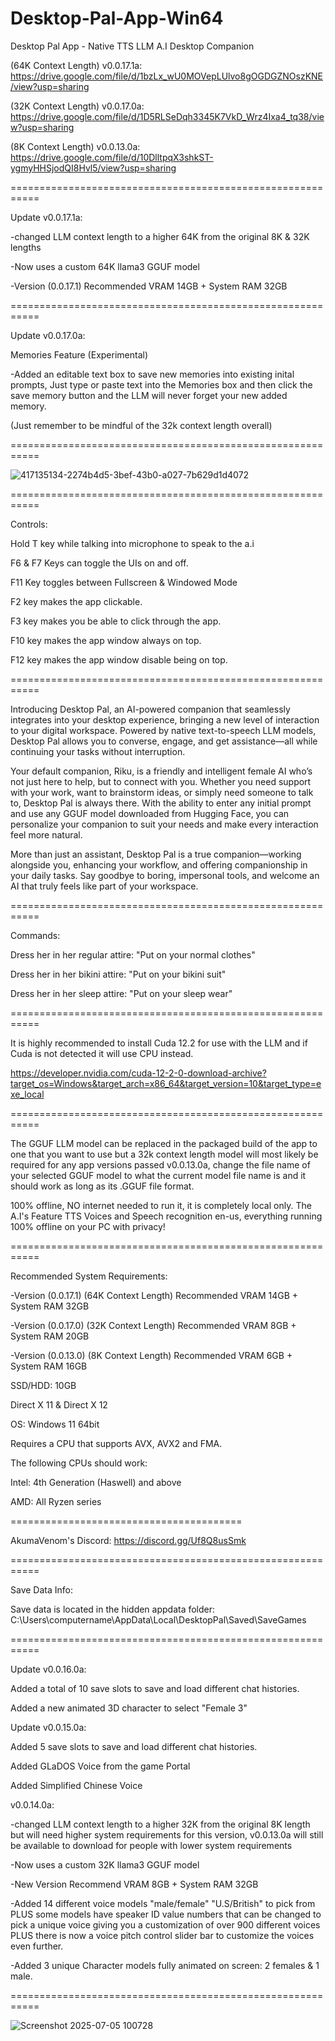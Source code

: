 # Desktop-Pal-App-Win64

Desktop Pal App - Native TTS LLM A.I Desktop Companion

(64K Context Length) v0.0.17.1a: https://drive.google.com/file/d/1bzLx_wU0MOVepLUlvo8gOGDGZNOszKNE/view?usp=sharing

(32K Context Length) v0.0.17.0a: https://drive.google.com/file/d/1D5RLSeDqh3345K7VkD_Wrz4Ixa4_tq38/view?usp=sharing

(8K Context Length) v0.0.13.0a: https://drive.google.com/file/d/10DlltpqX3shkST-ygmyHHSjodQI8Hvl5/view?usp=sharing

===========================================================

Update v0.0.17.1a:

-changed LLM context length to a higher 64K from the original 8K & 32K lengths

-Now uses a custom 64K llama3 GGUF model

-Version (0.0.17.1) Recommended VRAM 14GB + System RAM 32GB

===========================================================

Update v0.0.17.0a:

Memories Feature (Experimental)

-Added an editable text box to save new memories into existing inital prompts, Just type or paste text into the Memories box and then click the save memory button and the LLM will never forget your new added memory.

(Just remember to be mindful of the 32k context length overall)

===========================================================

![417135134-2274b4d5-3bef-43b0-a027-7b629d1d4072](https://github.com/user-attachments/assets/3f416172-306e-4ac2-b7fa-a96f9af0003f)

===========================================================

Controls:

Hold T key while talking into microphone to speak to the a.i

F6 & F7 Keys can toggle the UIs on and off.

F11 Key toggles between Fullscreen & Windowed Mode

F2 key makes the app clickable.

F3 key makes you be able to click through the app.

F10 key makes the app window always on top.

F12 key makes the app window disable being on top.

===========================================================

Introducing Desktop Pal, an AI-powered companion that seamlessly integrates into your desktop experience, bringing a new level of interaction to your digital workspace. Powered by native text-to-speech LLM models, Desktop Pal allows you to converse, engage, and get assistance—all while continuing your tasks without interruption.

Your default companion, Riku, is a friendly and intelligent female AI who’s not just here to help, but to connect with you. Whether you need support with your work, want to brainstorm ideas, or simply need someone to talk to, Desktop Pal is always there. With the ability to enter any initial prompt and use any GGUF model downloaded from Hugging Face, you can personalize your companion to suit your needs and make every interaction feel more natural.

More than just an assistant, Desktop Pal is a true companion—working alongside you, enhancing your workflow, and offering companionship in your daily tasks. Say goodbye to boring, impersonal tools, and welcome an AI that truly feels like part of your workspace.

===========================================================

Commands:

Dress her in her regular attire: "Put on your normal clothes"

Dress her in her bikini attire: "Put on your bikini suit"

Dress her in her sleep attire: "Put on your sleep wear"

===========================================================

It is highly recommended to install Cuda 12.2 for use with the LLM and if Cuda is not detected it will use CPU instead.

https://developer.nvidia.com/cuda-12-2-0-download-archive?target_os=Windows&target_arch=x86_64&target_version=10&target_type=exe_local

===========================================================

The GGUF LLM model can be replaced in the packaged build of the app to one that you want to use but a 32k context length model will most likely be required for any app versions passed v0.0.13.0a, change the file name of your selected GGUF model to what the current model file name is and it should work as long as its .GGUF file format.

100% offline, NO internet needed to run it, it is completely local only. The A.I's Feature TTS Voices and Speech recognition en-us, everything running 100% offline on your PC with privacy!

===========================================================

Recommended System Requirements:

-Version (0.0.17.1) (64K Context Length) Recommended VRAM 14GB + System RAM 32GB

-Version (0.0.17.0) (32K Context Length) Recommended VRAM 8GB + System RAM 20GB

-Version (0.0.13.0) (8K Context Length) Recommended VRAM 6GB + System RAM 16GB

SSD/HDD: 10GB

Direct X 11 & Direct X 12

OS: Windows 11 64bit

Requires a CPU that supports AVX, AVX2 and FMA.

The following CPUs should work:

Intel: 4th Generation (Haswell) and above

AMD: All Ryzen series

========================================

AkumaVenom's Discord: https://discord.gg/Uf8Q8usSmk

===========================================================

Save Data Info:

Save data is located in the hidden appdata folder: C:\Users\computername\AppData\Local\DesktopPal\Saved\SaveGames

===========================================================

Update v0.0.16.0a:

Added a total of 10 save slots to save and load different chat histories.

Added a new animated 3D character to select "Female 3"

Update v0.0.15.0a:

Added 5 save slots to save and load different chat histories.

Added GLaDOS Voice from the game Portal

Added Simplified Chinese Voice

v0.0.14.0a:

-changed LLM context length to a higher 32K from the original 8K length but will need higher system requirements for this version, v0.0.13.0a will still be available to download for people with lower system requirements

-Now uses a custom 32K llama3 GGUF model

-New Version Recommend VRAM 8GB + System RAM 32GB

-Added 14 different voice models "male/female" "U.S/British" to pick from PLUS some models have speaker ID value numbers that can be changed to pick a unique voice giving you a customization of over 900 different voices PLUS there is now a voice pitch control slider bar to customize the voices even further.

-Added 3 unique Character models fully animated on screen: 2 females & 1 male.

===========================================================

![Screenshot 2025-07-05 100728](https://github.com/user-attachments/assets/ba823ea5-7823-4100-bdab-9ab9060abd73)

